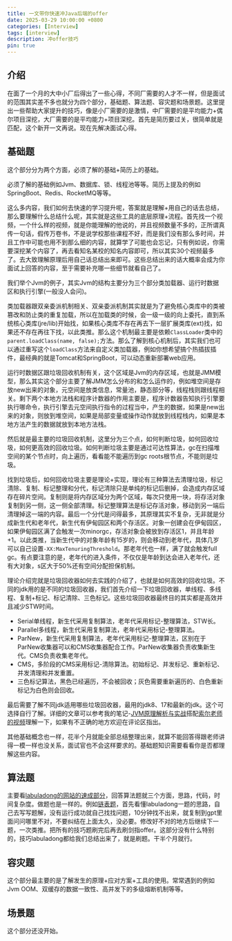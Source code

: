```yaml
---
title: 一文带你快速冲Java后端的offer
date: 2025-03-29 10:00:00 +0800
categories: [Interview]
tags: [interview]
description: 冲offer技巧
pin: true
---
```


## 介绍
在面了一个月的大中小厂后得出了一些心得，不同厂需要的人才不一样，但是面试的范围其实差不多也就分为四个部分，基础题、算法题、容灾题和场景题。这里提出一些帮助大家提升的技巧，像是小厂需要的是激情，中厂需要的是平均能力+偶尔项目深挖，大厂需要的是平均能力+项目深挖。首先是简历要过关，很简单就是匹配，这个新开一文再说。现在先解决面试心得。

## 基础题

这个部分分为两个方面，必须了解的基础+简历上的基础。

必须了解的基础例如Jvm、数据库、锁、线程池等等。简历上提及的例如SpringBoot、Redis、RocketMQ等等。

这么多内容，我们如何去快速的学习提升呢，答案就是理解+用自己的话去总结，那么要理解什么总结什么呢，其实就是这些工具的底层原理+流程。首先找一个视频，一个什么样的视频，就是你能理解的他说的，并且视频数量不多的，正所谓真传一句话，假传万卷书，不是说学校那些课程不好，而是我们没有那么多时间，并且工作中可能也用不到那么细的内容，就算学了可能也会忘记，只有例如说，你需要深挖某个内容了，再去看知名某校的知名内容即可，所以其实30个视频最多了。去大致理解原理后用自己话总结出来即可。这些总结出来的话大概率会成为你面试上回答的内容，至于需要补充哪一些细节就看自己了。

我们举个Jvm的例子，其实Jvm的结构主要分为三个部分类加载器、运行时数据区和执行引擎(一般没人会问)。

类加载器跟双亲委派机制相关、双亲委派机制其实就是为了避免核心类库中的类被篡改和防止类的重复加载，所以在加载类的时候，会一级一级的向上委托，直到系统核心类库(jre/lib)开始找，如果核心类库不存在再去下一层扩展类库(ext)找，如果还不存在再往下找，以此类推。那么这个机制最主要是依赖`ClassLoader`类中的`parent.loadClass(name, false);`方法。那么了解到核心机制后，其实我们也可以通过重写这个`loadClass`方法来自定义类加载器，例如你想希望搞个热插拔插件，最经典的就是Tomcat和SpringBoot，可以动态重新部署web应用。

运行时数据区跟垃圾回收机制有关，这个区域是Jvm的内存区域，也就是JMM模型，那么其实这个部分主要了解JMM怎么分布的和怎么运作的，例如堆空间是存放new出来的对象，元空间是放类信息，常量池，静态部分等，线程栈则跟线程相关。剩下两个本地方法栈和程序计数器的作用主要是，程序计数器告知执行引擎要执行哪命令，执行引擎去元空间执行指令的过程当中，产生的数据，如果是new出来的对象，则放到堆空间，如果是局部变量或操作动作就放到线程栈内，如果是本地方法产生的数据就放到本地方法栈。

然后就是最主要的垃圾回收机制，这里分为三个点，如何判断垃圾，如何回收垃圾，如何更高效的回收垃圾。如何判断垃圾主要是通过可达性算法，gc在扫描堆空间的某个节点时，向上遍历，看看能不能遍历到gc roots根节点，不能则是垃圾。

找到垃圾后，如何回收垃圾主要是理论+实现，理论有三种算法去清理垃圾，标记清除、复制、标记整理和分代，标记清除只是单纯的标记后删掉，会造成内存区域存在碎片空间。复制则是将内存区域分为两个区域，每次只使用一块，将存活对象复制到另一侧，这一侧全部清理。标记整理算法是标记存活对象，移动到另一端后清理掉这一端的内容。最后一个分代是问得最多，其原理其实不复杂，无非就是分成新生代和老年代，新生代有伊甸园区和两个存活区。对象一创建会在伊甸园区，如果伊甸园区满了会触发一次minorgc，存活对象会被放到存活区1，并且年龄+1。以此类推，当新生代中的对象年龄有15岁的，则会移动到老年代，具体几岁可以自己设置`-XX:MaxTenuringThreshold`。那老年代也一样，满了就会触发full gc。有点要注意的是，老年代的进入条件，不仅仅是年龄到达会进入老年代，还有大对象，s区大于50%还有空间分配担保机制。

理论介绍完就是垃圾回收器如何去实践的介绍了，也就是如何高效的回收垃圾。不同的jdk用的是不同的垃圾回收器，我们首先介绍一下垃圾回收器，单线程、多线程、复制+标记、标记清除、三色标记。这些垃圾回收器最终目的其实都是高效并且减少STW时间。

- Serial单线程，新生代采用复制算法，老年代采用标记-整理算法，STW长。
- Parallel多线程，新生代采用复制算法，老年代采用标记-整理算法。
- ParNew，新生代采用复制算法，老年代采用标记-整理算法，区别在于ParNew收集器可以和CMS收集器配合工作。ParNew收集器负责收集新生代。CMS负责收集老年代。
- CMS，多阶段的CMS采用标记-清除算法。初始标记、并发标记、重新标记、并发清理和并发重置。
- 三色标记算法，黑色已经遍历，不会被回收；灰色需要重新遍历的、白色重新标记为白色则会回收。

最后需要了解不同jdk适用哪些垃圾回收器，最用的jdk8、17和最新的jdk。这个可选择自行了解。详细的文章可以参考我的笔记-[JVM原理解析与实战](https://dengyaqi.github.io/posts/jvm/)搭配[索尔老师的视频](https://www.bilibili.com/video/BV1wR4y1t79Y/?spm_id_from=333.788.comment.all.click&vd_source=7a96b0e57dd9994246f754e2a2d3ef5a)理解一下，如果有不正确的地方欢迎在评论区指出。

其他基础概念也一样，花半个月就能全部总结整理出来，就算不能回答得跟老师讲得一模一样也没关系，面试官也不会这样要求的。基础题知识需要看看你是否都理解这些内容。

## 算法题

主要看[labuladong的网站的速成部分](https://labuladong.online/algo/intro/quick-learning-plan/)，回答算法题就三个方面，思路，代码，时间复杂度。做题也是一样的。例如[链表题](https://labuladong.online/algo/essential-technique/linked-list-skills-summary/)，首先看懂labuladong一题的思路，自己去写写题解，没有运行成功就自己找找问题，10分钟找不出来，就复制到gpt里面问问哪里不对，不要纠结在上面太久，没必要。修改好不对的地方后继续下一题，一次类推。把所有的技巧题刷完后再去刷剑指offer。这部分没有什么特别的，技巧labuladong都给我们总结出来了，就是刷题。干半个月就行。

## 容灾题

这个部分最主要的是了解发生的原理+应对方案+工具的使用。常常遇到的例如Jvm OOM、双缓存的数据一致性、高并发下的多级熔断机制等等。

## 场景题

这个部分还没开始。
